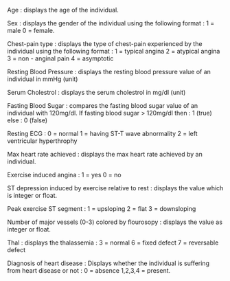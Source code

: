 Age : displays the age of the individual.

Sex : displays the gender of the individual using the following format : 1 = male 0 = female.

Chest-pain type : displays the type of chest-pain experienced by the individual using the following format : 1 = typical angina 2 = atypical angina 3 = non - anginal pain 4 = asymptotic

Resting Blood Pressure : displays the resting blood pressure value of an individual in mmHg (unit)

Serum Cholestrol : displays the serum cholestrol in mg/dl (unit)

Fasting Blood Sugar : compares the fasting blood sugar value of an individual with 120mg/dl. If fasting blood sugar > 120mg/dl then : 1 (true) else : 0 (false)

Resting ECG : 0 = normal 1 = having ST-T wave abnormality 2 = left ventricular hyperthrophy

Max heart rate achieved : displays the max heart rate achieved by an individual.

Exercise induced angina : 1 = yes 0 = no

ST depression induced by exercise relative to rest : displays the value which is integer or float.

Peak exercise ST segment : 1 = upsloping 2 = flat 3 = downsloping

Number of major vessels (0-3) colored by flourosopy : displays the value as integer or float.

Thal : displays the thalassemia : 3 = normal 6 = fixed defect 7 = reversable defect

Diagnosis of heart disease : Displays whether the individual is suffering from heart disease or not : 0 = absence 1,2,3,4 = present.
